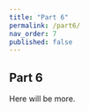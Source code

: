 ```yaml
---
title: "Part 6"
permalink: /part6/
nav_order: 7
published: false
---
```


## Part 6

Here will be more.
